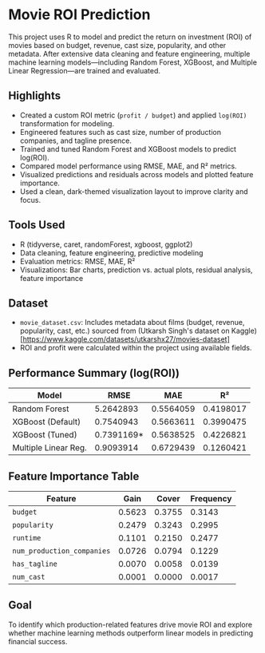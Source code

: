 # Movie ROI Prediction

This project uses R to model and predict the return on investment (ROI) of movies based on budget, revenue, cast size, popularity, and other metadata. 
After extensive data cleaning and feature engineering, multiple machine learning models—including Random Forest, XGBoost, and Multiple Linear Regression—are trained and evaluated.

## Highlights

- Created a custom ROI metric (`profit / budget`) and applied `log(ROI)` transformation for modeling.
- Engineered features such as cast size, number of production companies, and tagline presence.
- Trained and tuned Random Forest and XGBoost models to predict log(ROI).
- Compared model performance using RMSE, MAE, and R² metrics.
- Visualized predictions and residuals across models and plotted feature importance.
- Used a clean, dark-themed visualization layout to improve clarity and focus.

## Tools Used

- R (tidyverse, caret, randomForest, xgboost, ggplot2)
- Data cleaning, feature engineering, predictive modeling
- Evaluation metrics: RMSE, MAE, R²
- Visualizations: Bar charts, prediction vs. actual plots, residual analysis, feature importance

## Dataset

- `movie_dataset.csv`: Includes metadata about films (budget, revenue, popularity, cast, etc.) sourced from (Utkarsh Singh's dataset on Kaggle)[https://www.kaggle.com/datasets/utkarshx27/movies-dataset]
- ROI and profit were calculated within the project using available fields.
  
## Performance Summary (log(ROI))

| Model                  | RMSE     | MAE      | R²       |
|------------------------|----------|----------|----------|
| Random Forest          | 5.2642893  | 0.5564059  | 0.4198017  |
| XGBoost (Default)      | 0.7540943  | 0.5663611  | 0.3990475  |
| XGBoost (Tuned)        | 0.7391169*  | 0.5638525  | 0.4226821  |
| Multiple Linear Reg.   | 0.9093914  | 0.6729439  | 0.1260421  |

## Feature Importance Table

| Feature                  | Gain     | Cover    | Frequency |
|--------------------------|----------|----------|------------|
| `budget`                 | 0.5623   | 0.3755   | 0.3143     |
| `popularity`             | 0.2479   | 0.3243   | 0.2995     |
| `runtime`                | 0.1101   | 0.2150   | 0.2477     |
| `num_production_companies` | 0.0726 | 0.0794   | 0.1229     |
| `has_tagline`            | 0.0070   | 0.0058   | 0.0139     |
| `num_cast`               | 0.0001   | 0.0000   | 0.0017     |


## Goal

To identify which production-related features drive movie ROI and explore whether machine learning methods outperform linear models in predicting financial success.
